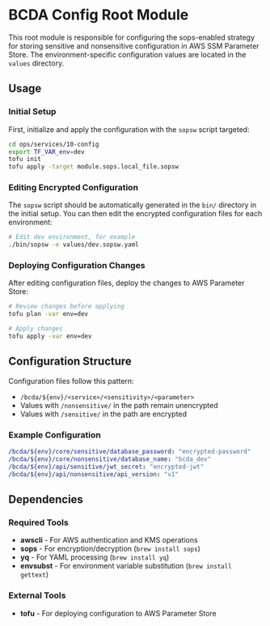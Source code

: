 # BCDA Config Root Module

This root module is responsible for configuring the sops-enabled strategy for storing sensitive and nonsensitive configuration in AWS SSM Parameter Store.
The environment-specific configuration values are located in the `values` directory.

## Usage

### Initial Setup

First, initialize and apply the configuration with the `sopsw` script targeted:

```bash
cd ops/services/10-config
export TF_VAR_env=dev
tofu init
tofu apply -target module.sops.local_file.sopsw
```

### Editing Encrypted Configuration

The `sopsw` script should be automatically generated in the `bin/` directory in the initial setup. You can then edit the encrypted configuration files for each environment:

```bash
# Edit dev environment, for example
./bin/sopsw -e values/dev.sopsw.yaml
```

### Deploying Configuration Changes

After editing configuration files, deploy the changes to AWS Parameter Store:

```bash
# Review changes before applying
tofu plan -var env=dev

# Apply changes
tofu apply -var env=dev
```

## Configuration Structure

Configuration files follow this pattern:
- `/bcda/${env}/<service>/<sensitivity>/<parameter>`
- Values with `/nonsensitive/` in the path remain unencrypted
- Values with `/sensitive/` in the path are encrypted

### Example Configuration

```yaml
/bcda/${env}/core/sensitive/database_password: "encrypted-password"
/bcda/${env}/core/nonsensitive/database_name: "bcda_dev"
/bcda/${env}/api/sensitive/jwt_secret: "encrypted-jwt"
/bcda/${env}/api/nonsensitive/api_version: "v1"
```

## Dependencies

### Required Tools
- **awscli** - For AWS authentication and KMS operations
- **sops** - For encryption/decryption (`brew install sops`)
- **yq** - For YAML processing (`brew install yq`)
- **envsubst** - For environment variable substitution (`brew install gettext`)

### External Tools
- **tofu** - For deploying configuration to AWS Parameter Store

